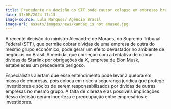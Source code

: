 ```yaml
---
title: Precedente na decisão do STF pode causar colapso em empresas brasileiras
date: 31/08/2024 17:13
image-source: Lula Marques/ Agência Brasil
image-url: assets/images/news/xandao is not amused.jpg
---
```


A recente decisão do ministro Alexandre de Moraes, do Supremo Tribunal Federal (STF), que permite cobrar dívidas de uma empresa de outra do mesmo grupo econômico, pode gerar um efeito devastador no ambiente de negócios no Brasil. A medida, que começou com a tentativa de cobrar dívidas da Starlink por obrigações da X, empresa de Elon Musk, estabeleceu um precedente perigoso.

Especialistas alertam que esse entendimento pode levar à quebra em massa de empresas, pois coloca em risco a segurança jurídica que protege investidores e sócios de serem responsabilizados por dívidas de outras empresas no mesmo grupo. A falta de clareza e as possíveis implicações dessa decisão geram incerteza e preocupação entre empresários e investidores.
